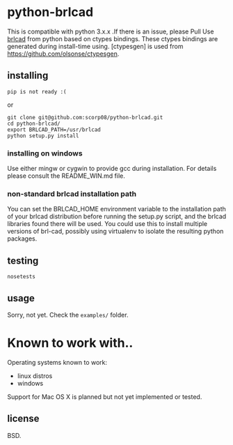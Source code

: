 # python-brlcad
This is compatible with python 3.x.x .If there is an issue, please Pull
Use [brlcad](http://brlcad.org/) from python based on ctypes bindings. These
ctypes bindings are generated during install-time using.
[ctypesgen] is used from https://github.com/olsonse/ctypesgen.

## installing

```
pip is not ready :(
```

or

```
git clone git@github.com:scorp08/python-brlcad.git
cd python-brlcad/
export BRLCAD_PATH=/usr/brlcad
python setup.py install
```

### installing on windows

Use either mingw or cygwin to provide gcc during installation. For details
please consult the README_WIN.md file.

### non-standard brlcad installation path

You can set the BRLCAD_HOME environment variable to the installation path of
your brlcad distribution before running the setup.py script, and the brlcad
libraries found there will be used.
You could use this to install multiple versions of brl-cad, possibly using
virtualenv to isolate the resulting python packages.

## testing

```
nosetests
```

## usage

Sorry, not yet. Check the `examples/` folder.

# Known to work with..

Operating systems known to work:

* linux distros
* windows

Support for Mac OS X is planned but not yet implemented or tested.

## license

BSD.
